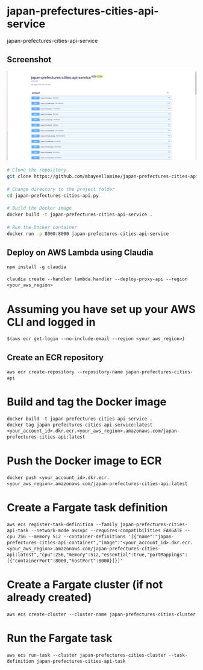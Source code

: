 # japan-prefectures-cities-api-service

japan-prefectures-cities-api-service

## Screenshot
![Screenshot](./images/screenshot_.png)

```bash
# Clone the repository
git clone https://github.com/mbayeellamine/japan-prefectures-cities-api.py.git

# Change directory to the project folder
cd japan-prefectures-cities-api.py

# Build the Docker image
docker build -t japan-prefectures-cities-api-service .

# Run the Docker container
docker run -p 8000:8000 japan-prefectures-cities-api-service
```
## Deploy on AWS Lambda using Claudia

```
npm install -g claudia

claudia create --handler lambda.handler --deploy-proxy-api --region <your_aws_region>
```

# Assuming you have set up your AWS CLI and logged in
```
$(aws ecr get-login --no-include-email --region <your_aws_region>)
```

## Create an ECR repository
```
aws ecr create-repository --repository-name japan-prefectures-cities-api
```

# Build and tag the Docker image
```
docker build -t japan-prefectures-cities-api-service .
docker tag japan-prefectures-cities-api-service:latest <your_account_id>.dkr.ecr.<your_aws_region>.amazonaws.com/japan-prefectures-cities-api:latest
```

# Push the Docker image to ECR
```
docker push <your_account_id>.dkr.ecr.<your_aws_region>.amazonaws.com/japan-prefectures-cities-api:latest
```

# Create a Fargate task definition
```
aws ecs register-task-definition --family japan-prefectures-cities-api-task --network-mode awsvpc --requires-compatibilities FARGATE --cpu 256 --memory 512 --container-definitions '[{"name":"japan-prefectures-cities-api-container","image":"<your_account_id>.dkr.ecr.<your_aws_region>.amazonaws.com/japan-prefectures-cities-api:latest","cpu":256,"memory":512,"essential":true,"portMappings":[{"containerPort":8000,"hostPort":8000}]}]'
```

# Create a Fargate cluster (if not already created)
```
aws ecs create-cluster --cluster-name japan-prefectures-cities-cluster
```

# Run the Fargate task
```
aws ecs run-task --cluster japan-prefectures-cities-cluster --task-definition japan-prefectures-cities-api-task
```
